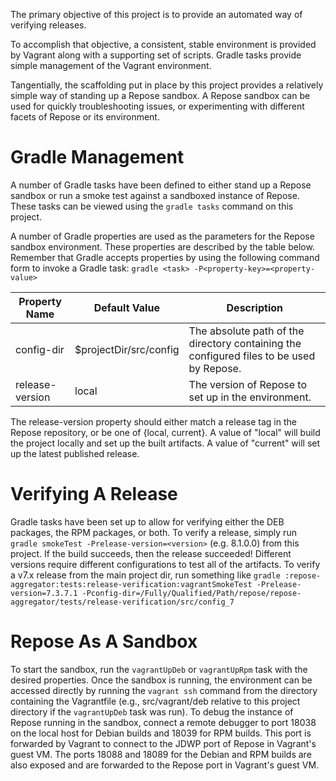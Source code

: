 The primary objective of this project is to provide an automated way of
verifying releases.

To accomplish that objective, a consistent, stable environment is provided
by Vagrant along with a supporting set of scripts. Gradle tasks provide
simple management of the Vagrant environment.

Tangentially, the scaffolding put in place by this project provides a
relatively simple way of standing up a Repose sandbox. A Repose sandbox
can be used for quickly troubleshooting issues, or experimenting with
different facets of Repose or its environment.

# Gradle Management
A number of Gradle tasks have been defined to either stand up a Repose
sandbox or run a smoke test against a sandboxed instance of Repose.
These tasks can be viewed using the `gradle tasks` command on this
project.

A number of Gradle properties are used as the parameters for the
Repose sandbox environment. These properties are described by the
table below. Remember that Gradle accepts properties by using the
following command form to invoke a Gradle task:
`gradle <task> -P<property-key>=<property-value>`

| Property Name   | Default Value          | Description |
| --------------- | ---------------------- | ----------- |
| config-dir      | $projectDir/src/config | The absolute path of the directory containing the configured files to be used by Repose. |
| release-version | local                  | The version of Repose to set up in the environment. |

The release-version property should either match a release tag in the
Repose repository, or be one of {local, current}. A value of "local" will
build the project locally and set up the built artifacts. A value of
"current" will set up the latest published release.

# Verifying A Release
Gradle tasks have been set up to allow for verifying either the DEB
packages, the RPM packages, or both. To verify a release, simply
run `gradle smokeTest -Prelease-version=<version>` (e.g. 8.1.0.0) from
this project. If the build succeeds, then the release succeeded! Different
versions require different configurations to test all of the artifacts.
To verify a v7.x release from the main project dir, run something like
`gradle :repose-aggregator:tests:release-verification:vagrantSmokeTest -Prelease-version=7.3.7.1 -Pconfig-dir=/Fully/Qualified/Path/repose/repose-aggregator/tests/release-verification/src/config_7`

# Repose As A Sandbox
To start the sandbox, run the `vagrantUpDeb` or `vagrantUpRpm` task
with the desired properties. Once the sandbox is running, the environment
can be accessed directly by running the `vagrant ssh` command from the
directory containing the Vagrantfile (e.g., src/vagrant/deb relative to
this project directory if the `vagrantUpDeb` task was run). To debug the
instance of Repose running in the sandbox, connect a remote debugger to
port 18038 on the local host for Debian builds and 18039 for RPM builds.
This port is forwarded by Vagrant to connect to the JDWP port of Repose
in Vagrant's guest VM. The ports 18088 and 18089 for the Debian and RPM
builds are also exposed and are forwarded to the Repose port in Vagrant's
guest VM.
